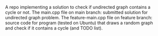 A repo implementing a solution to check if undirected graph contains a cycle or not.
The main.cpp file on main branch: submitted solution for undirected graph problem.
The feature-main.cpp file on feature branch: source code for program (tested on Ubuntu) that draws a random graph and check if it contains a cycle (and TODO list).
